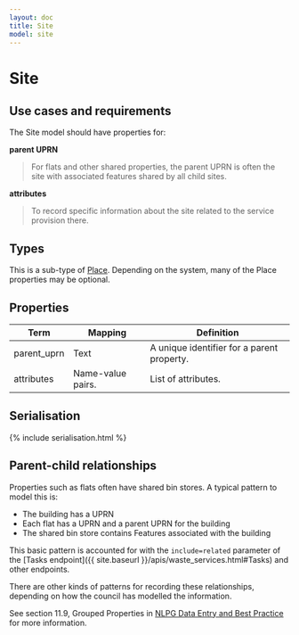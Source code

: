 ```yaml
---
layout: doc
title: Site
model: site
---
```


# Site

## Use cases and requirements

The Site model should have properties for:

**parent UPRN**

> For flats and other shared properties, the parent UPRN is often the site with associated features shared by all child sites.

**attributes**

> To record specific information about the site related to the service provision there.


## Types

This is a sub-type of [Place](place.html). Depending on the system, many of the Place properties may be optional.


## Properties

Term     | Mapping | Definition
---------|---------|-----------
parent_uprn | Text | A unique identifier for a parent property.
attributes | Name-value pairs. | List of attributes.


## Serialisation

{% include serialisation.html %}


## Parent-child relationships

Properties such as flats often have shared bin stores. A typical pattern to model this is:

* The building has a UPRN
* Each flat has a UPRN and a parent UPRN for the building
* The shared bin store contains Features associated with the building

This basic pattern is accounted for with the `include=related` parameter of the [Tasks endpoint]({{ site.baseurl }}/apis/waste_services.html#Tasks) and other endpoints.

There are other kinds of patterns for recording these relationships, depending on how the council has modelled the information.

See section 11.9, Grouped Properties in [NLPG Data Entry and Best Practice](https://www.geoplace.co.uk/helpdesk/library/-/asset_publisher/o9lOPMM3I6Wj/document/id/43301) for more information.
